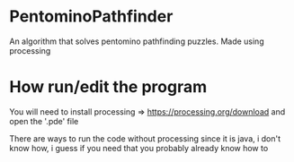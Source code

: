 # PentominoPathfinder
An algorithm that solves pentomino pathfinding puzzles. Made using processing

# How run/edit the program
You will need to install processing => https://processing.org/download and open the '.pde' file

There are ways to run the code without processing since it is java, i don't know how, i guess if you need that you probably already know how to

